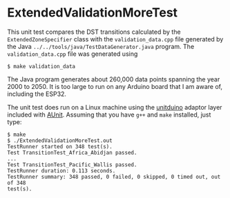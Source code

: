 # ExtendedValidationMoreTest

This unit test compares the DST transitions calculated by the
`ExtendedZoneSpecifier` class with the `validation_data.cpp` file generated by
the Java `../../tools/java/TestDataGenerator.java` program. The
`validation_data.cpp` file was generated using
```
$ make validation_data
```

The Java program generates about 260,000 data points spanning the year 2000 to
2050. It is too large to run on any Arduino board that I am aware of, including
the ESP32.

The unit test does run on a Linux machine using the
[unitduino](https://github.com/bxparks/AUnit/tree/develop/unitduino) adaptor
layer included with [AUnit](https://github.com/bxparks/AUnit). Assuming that you
have `g++` and `make` installed, just type:
```
$ make
$ ./ExtendedValidationMoreTest.out
TestRunner started on 348 test(s).
Test TransitionTest_Africa_Abidjan passed.
...
Test TransitionTest_Pacific_Wallis passed.
TestRunner duration: 0.113 seconds.
TestRunner summary: 348 passed, 0 failed, 0 skipped, 0 timed out, out of 348
test(s).
```
